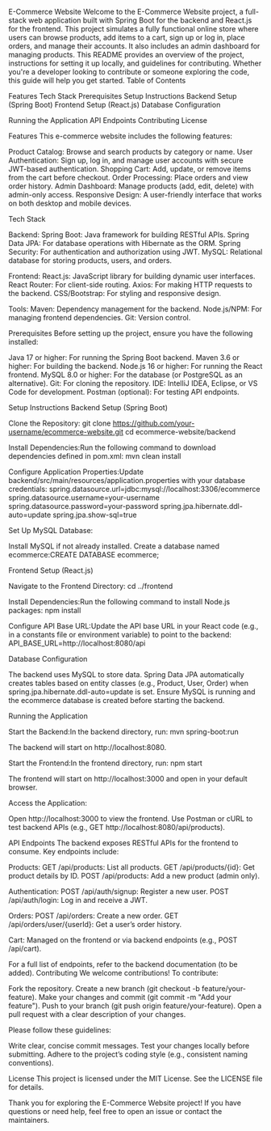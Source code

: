 E-Commerce Website
Welcome to the E-Commerce Website project, a full-stack web application built with Spring Boot for the backend and React.js for the frontend. This project simulates a fully functional online store where users can browse products, add items to a cart, sign up or log in, place orders, and manage their accounts. It also includes an admin dashboard for managing products.
This README provides an overview of the project, instructions for setting it up locally, and guidelines for contributing. Whether you're a developer looking to contribute or someone exploring the code, this guide will help you get started.
Table of Contents

Features
Tech Stack
Prerequisites
Setup Instructions
Backend Setup (Spring Boot)
Frontend Setup (React.js)
Database Configuration


Running the Application
API Endpoints
Contributing
License

Features
This e-commerce website includes the following features:

Product Catalog: Browse and search products by category or name.
User Authentication: Sign up, log in, and manage user accounts with secure JWT-based authentication.
Shopping Cart: Add, update, or remove items from the cart before checkout.
Order Processing: Place orders and view order history.
Admin Dashboard: Manage products (add, edit, delete) with admin-only access.
Responsive Design: A user-friendly interface that works on both desktop and mobile devices.

Tech Stack

Backend:
Spring Boot: Java framework for building RESTful APIs.
Spring Data JPA: For database operations with Hibernate as the ORM.
Spring Security: For authentication and authorization using JWT.
MySQL: Relational database for storing products, users, and orders.


Frontend:
React.js: JavaScript library for building dynamic user interfaces.
React Router: For client-side routing.
Axios: For making HTTP requests to the backend.
CSS/Bootstrap: For styling and responsive design.


Tools:
Maven: Dependency management for the backend.
Node.js/NPM: For managing frontend dependencies.
Git: Version control.



Prerequisites
Before setting up the project, ensure you have the following installed:

Java 17 or higher: For running the Spring Boot backend.
Maven 3.6 or higher: For building the backend.
Node.js 16 or higher: For running the React frontend.
MySQL 8.0 or higher: For the database (or PostgreSQL as an alternative).
Git: For cloning the repository.
IDE: IntelliJ IDEA, Eclipse, or VS Code for development.
Postman (optional): For testing API endpoints.

Setup Instructions
Backend Setup (Spring Boot)

Clone the Repository:
git clone https://github.com/your-username/ecommerce-website.git
cd ecommerce-website/backend


Install Dependencies:Run the following command to download dependencies defined in pom.xml:
mvn clean install


Configure Application Properties:Update backend/src/main/resources/application.properties with your database credentials:
spring.datasource.url=jdbc:mysql://localhost:3306/ecommerce
spring.datasource.username=your-username
spring.datasource.password=your-password
spring.jpa.hibernate.ddl-auto=update
spring.jpa.show-sql=true


Set Up MySQL Database:

Install MySQL if not already installed.
Create a database named ecommerce:CREATE DATABASE ecommerce;





Frontend Setup (React.js)

Navigate to the Frontend Directory:
cd ../frontend


Install Dependencies:Run the following command to install Node.js packages:
npm install


Configure API Base URL:Update the API base URL in your React code (e.g., in a constants file or environment variable) to point to the backend:
API_BASE_URL=http://localhost:8080/api



Database Configuration

The backend uses MySQL to store data. Spring Data JPA automatically creates tables based on entity classes (e.g., Product, User, Order) when spring.jpa.hibernate.ddl-auto=update is set.
Ensure MySQL is running and the ecommerce database is created before starting the backend.

Running the Application

Start the Backend:In the backend directory, run:
mvn spring-boot:run

The backend will start on http://localhost:8080.

Start the Frontend:In the frontend directory, run:
npm start

The frontend will start on http://localhost:3000 and open in your default browser.

Access the Application:

Open http://localhost:3000 to view the frontend.
Use Postman or cURL to test backend APIs (e.g., GET http://localhost:8080/api/products).



API Endpoints
The backend exposes RESTful APIs for the frontend to consume. Key endpoints include:

Products:
GET /api/products: List all products.
GET /api/products/{id}: Get product details by ID.
POST /api/products: Add a new product (admin only).


Authentication:
POST /api/auth/signup: Register a new user.
POST /api/auth/login: Log in and receive a JWT.


Orders:
POST /api/orders: Create a new order.
GET /api/orders/user/{userId}: Get a user’s order history.


Cart:
Managed on the frontend or via backend endpoints (e.g., POST /api/cart).



For a full list of endpoints, refer to the backend documentation (to be added).
Contributing
We welcome contributions! To contribute:

Fork the repository.
Create a new branch (git checkout -b feature/your-feature).
Make your changes and commit (git commit -m "Add your feature").
Push to your branch (git push origin feature/your-feature).
Open a pull request with a clear description of your changes.

Please follow these guidelines:

Write clear, concise commit messages.
Test your changes locally before submitting.
Adhere to the project’s coding style (e.g., consistent naming conventions).

License
This project is licensed under the MIT License. See the LICENSE file for details.

Thank you for exploring the E-Commerce Website project! If you have questions or need help, feel free to open an issue or contact the maintainers.
